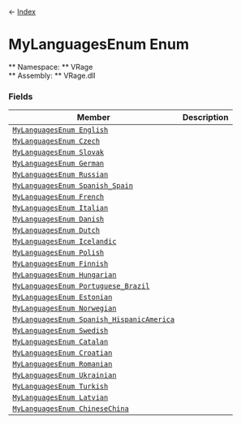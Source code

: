← [Index](index.md)
# MyLanguagesEnum Enum
** Namespace: ** VRage  
** Assembly: ** VRage.dll  
### Fields
|Member|Description|
|---|---|
|[`MyLanguagesEnum English`](VRage.English.md)||
|[`MyLanguagesEnum Czech`](VRage.Czech.md)||
|[`MyLanguagesEnum Slovak`](VRage.Slovak.md)||
|[`MyLanguagesEnum German`](VRage.German.md)||
|[`MyLanguagesEnum Russian`](VRage.Russian.md)||
|[`MyLanguagesEnum Spanish_Spain`](VRage.Spanish_Spain.md)||
|[`MyLanguagesEnum French`](VRage.French.md)||
|[`MyLanguagesEnum Italian`](VRage.Italian.md)||
|[`MyLanguagesEnum Danish`](VRage.Danish.md)||
|[`MyLanguagesEnum Dutch`](VRage.Dutch.md)||
|[`MyLanguagesEnum Icelandic`](VRage.Icelandic.md)||
|[`MyLanguagesEnum Polish`](VRage.Polish.md)||
|[`MyLanguagesEnum Finnish`](VRage.Finnish.md)||
|[`MyLanguagesEnum Hungarian`](VRage.Hungarian.md)||
|[`MyLanguagesEnum Portuguese_Brazil`](VRage.Portuguese_Brazil.md)||
|[`MyLanguagesEnum Estonian`](VRage.Estonian.md)||
|[`MyLanguagesEnum Norwegian`](VRage.Norwegian.md)||
|[`MyLanguagesEnum Spanish_HispanicAmerica`](VRage.Spanish_HispanicAmerica.md)||
|[`MyLanguagesEnum Swedish`](VRage.Swedish.md)||
|[`MyLanguagesEnum Catalan`](VRage.Catalan.md)||
|[`MyLanguagesEnum Croatian`](VRage.Croatian.md)||
|[`MyLanguagesEnum Romanian`](VRage.Romanian.md)||
|[`MyLanguagesEnum Ukrainian`](VRage.Ukrainian.md)||
|[`MyLanguagesEnum Turkish`](VRage.Turkish.md)||
|[`MyLanguagesEnum Latvian`](VRage.Latvian.md)||
|[`MyLanguagesEnum ChineseChina`](VRage.ChineseChina.md)||
